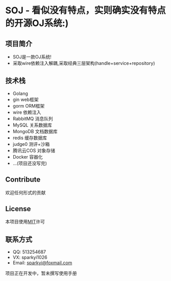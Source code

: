 # SOJ - 看似没有特点，实则确实没有特点的开源OJ系统:)
## 项目简介
- SOJ是一款OJ系统!
- 采取wire依赖注入解耦,采取经典三层架构(handle+service+repository)

## 技术栈
- Golang
- gin web框架
- gorm ORM框架
- wire 依赖注入
- RabbitMQ 消息队列
- MySQL 关系数据库
- MongoDB 文档数据库
- redis 缓存数据库
- judge0 测评+沙箱
- 腾讯云COS 对象存储
- Docker 容器化
- ...(项目还没写完)

## Contribute
欢迎任何形式的贡献

## License
本项目使用[MIT](https://github.com/sparklyi/SOJ?tab=MIT-1-ov-file)许可

## 联系方式
- QQ: 513254687
- VX: sparkyi1026
- Email: sparkyi@foxmail.com

项目正在开发中，暂未撰写使用手册

